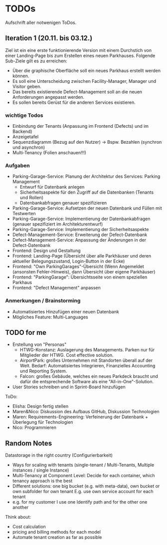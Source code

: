 # TODOs

Aufschrift aller notwenigen ToDos.

## Iteration 1 (20.11. bis 03.12.)

Ziel ist ein eine erste funktionierende Version mit einem Durchstich von einer Landing-Page bis zum Erstellen eines neuen Parkhauses. 
Folgende Sub-Ziele gilt es zu erreichen:
- Über die graphische Oberfläche soll ein neues Parkhaus erstellt werden können.
- Es soll eine Unterscheidung zwischen Facility-Manager, Manager und Visitor geben.
- Das bereits existierende Defect-Management soll an die neuen Anforderungen angepasst werden.
- Es sollen bereits Gerüst für die anderen Services existieren.

### wichtige Todos
- Einbindung der Tenants (Anpassung im Frontend (Defects) und im Backend)
- Anzeigetafel
- Sequenzdiagramm (Bezug auf den Nutzer) -> Bspw. Bezahlen (synchron und asynchron)
- Multi-Tenancy (Folien anschauen!!!)


### Aufgaben

- Parking-Garage-Service: Planung der Architektur des Services: Parking Management
  - Entwurf für Datenbank anlegen
  - Sicherheitsaspekte für den Zugriff auf die Datenbanken (Tenants und Rollen)
  - Datenbankabfragen genauer spezifizieren
- Parking-Garage-Service: Aufsetzen der neuen Datenbank und Füllen mit Testwerten
- Parking-Garage-Service: Implementierung der Datenbankabfragen (genauer spezifiziert im Architekturentwurf)
- Parking-Garage-Service: Implementierung der Sicherheitsaspekte
- Defect-Management-Service: Erweiterung der Defect-Datenbank
- Defect-Management-Service: Anpassung der Änderungen in der Defect-Datenbank
- Frontend: Design und Gestaltung
- Frontend: Landing-Page (Übersicht über alle Parkhäuser und deren aktueller Belegungszustand, Login-Button in der Ecke)
- Frontend: "Own ParkingGarages"-Übersicht (Wenn Angemeldet (ansonsten Fehler-Hinweis), dann Übersicht über eigene Parkhäuser)
- Frontend: "ParkingGarage": Übersichtsseite von einem speziellen Parkhaus
- Frontend: "Defect Management" anpassen

### Anmerkungen / Brainstorming

- Automatisiertes Hinzufügen einer neuen Datenbank
- Mögliches Feature: Multi-Languages

## TODO for me

- Erstellung von "Personas"
    - HTWG-Konstanz: Auslagerung des Managements. Parken nur für Mitglieder der HTWG. Cost effective solution.
    - AirportPark: großes Unternehmen mit Standorten überall auf der Welt. Bedarf: Automatisiertes Integrieren, Finanzielles Accounting und Reporting System.
    - Falcon: großes Gebäude, welches ein neues Parkdeck braucht und dafür die entsprechende Software als eine "All-in-One"-Solution.
- User Stories schreiben und in Sprint-Board hinzufügen

ToDo:
- Elisha: Design fertig stellen
- Maren&Nico: Diskussion des Aufbaus GitHub, Diskussion Technologien
- Maren: Requirements-Engineering: Verfeinerung der Datenbank + Überlegung für Technologien
- Nico: Programmieren

## Random Notes

Datastorage in the right country (Configurierbarkeit)

- Ways for scaling with tenants (single-tenant / Multi-Tenants, Multiple instances / single Instance)
- Multi-Tenancy at Component Level: Decide for each container, which tenancy approach is the best
- Different solutions: one big bucket (e.g. with meta-data), own bucket or own subfolder for own tenant E.g. use own service account for each tenant
- e.g. for my customer I use one Identify path and for the other one another

Think about: 
- Cost calculation
- pricing and billing methods for each model
- Automate tenant creation as far as possible
